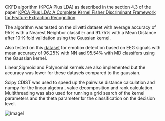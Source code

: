 CKFD algorithm (KPCA Plus LDA) as described in the section 4.3 of the paper [KPCA Plus LDA: A Complete Kernel Fisher Discriminant Framework for Feature Extraction Recognition](http://www.cistib.org/gestpub/attachments/KPCA%20plus%20LDA%20a%20complete%20kernel%20fisher%20discriminant%20framework%20for%20feature%20extraction%20and%20recognition.pdf-a6f50f7697cd4b9dbbcc53af940b25eb.pdf)


The algorithm was tested on the olivetti dataset with average accuracy of 95% with a Nearest Neighbor classifier and 91.75% with a Mean Distance after 10-K fold validation using the Gaussian kernel.


Also tested on this [dataset](https://www.kaggle.com/datasets/birdy654/eeg-brainwave-dataset-feeling-emotions) for emotion detection based on EEG signals with mean accuracy of 96.25% with NN and 95.54% with MD classifers using the Gaussian kernel.


Linear,Sigmoid and Polynomial kernels are also implemented but the accuracy was lower for these datasets compared to the gaussian.


Scipy CDIST was used to speed up the pairwise distance calculation and numpy for the linear algebra , value decomposition and rank calculation. Multithreading was also used for running a grid search of the kernel parameters and the theta parameter for the classification on the decision level.

![Image1](Images/Image1)
